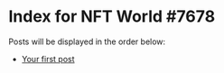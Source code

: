 # Index for NFT World #7678
Posts will be displayed in the order below:

- [Your first post](./001-first.md)

